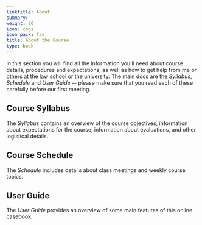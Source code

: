 ```yaml
---
linktitle: About
summary: 
weight: 20
icon: cogs
icon_pack: fas
title: About the Course
type: book
---
```


In this section you will find all the information you'll need about course details, procedures and expectations, as well as how to get help from me or others at the law school or the university. The main docs are the *Syllabus*, *Schedule* and *User Guide* -- please make sure that you read each of these carefully before our first meeting.  

## Course Syllabus

The *Syllabus* contains an overview of the course objectives, information about expectations for the course, information about evaluations, and other logistical details. 

## Course Schedule

The *Schedule* includes details about class meetings and weekly course topics. 

## User Guide

The *User Guide* provides an overview of some main features of this online casebook. 


